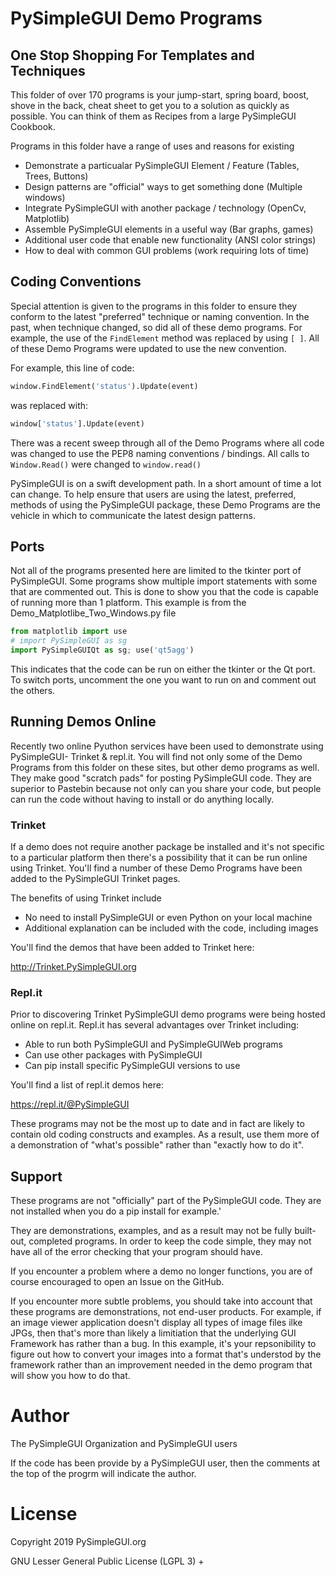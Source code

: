 # PySimpleGUI Demo Programs

## One Stop Shopping For Templates and Techniques 

This folder of over 170 programs is your jump-start, spring board, boost, shove in the back, cheat sheet to get you to a solution as quickly as possible.  You can think of them as Recipes from a large PySimpleGUI Cookbook.

Programs in this folder have a range of uses and reasons for existing

* Demonstrate a particualar PySimpleGUI Element / Feature (Tables, Trees, Buttons)
* Design patterns are "official" ways to get something done (Multiple windows)
* Integrate PySimpleGUI with another package / technology (OpenCv, Matplotlib)
* Assemble PySimpleGUI elements in a useful way (Bar graphs, games)
* Additional user code that enable new functionality (ANSI color strings)
* How to deal with common GUI problems (work requiring lots of time)


## Coding Conventions

Special attention is given to the programs in this folder to ensure they conform to the latest "preferred" technique or naming convention.  In the past, when technique changed, so did all of these demo programs.  For example, the use of the `FindElement` method was replaced by using `[ ]`.  All of these Demo Programs were updated to use the new convention.  

For example, this line of code:

```python
window.FindElement('status').Update(event)
```

was replaced with:

```python
window['status'].Update(event)
```

There was a recent sweep through all of the Demo Programs where all code was changed to use the PEP8 naming conventions / bindings.  All calls to `Window.Read()` were changed to `window.read()`

PySimpleGUI is on a swift development path.  In a short amount of time a lot can change.  To help ensure that users are using the latest, preferred, methods of using the PySimpleGUI package, these Demo Programs are the vehicle in which to communicate the latest design patterns.



## Ports

Not all of the programs presented here are limited to the tkinter port of PySimpleGUI.  Some programs show multiple import statements with some that are commented out.  This is done to show you that the code is capable of running more than 1 platform.  This example is from the Demo_Matplotlibe_Two_Windows.py file

```python
from matplotlib import use
# import PySimpleGUI as sg
import PySimpleGUIQt as sg; use('qt5agg')
```

This indicates that the code can be run on either the tkinter or the Qt port.  To switch ports, uncomment the one you want to run on and comment out the others.


## Running Demos Online

Recently two online Pyuthon services have been used to demonstrate using PySimpleGUI- Trinket & repl.it.  You will find not only some of the Demo Programs from this folder on these sites, but other demo programs as well.  They make good "scratch pads" for posting PySimpleGUI code.  They are superior to Pastebin because not only can you share your code, but people can run the code without having to install or do anything locally.


### Trinket

If a demo does not require another package be installed and it's not specific to a particular platform then there's a possibility that it can be run online using Trinket.  You'll find a number of these Demo Programs have been added to the PySimpleGUI Trinket pages.  

The benefits of using Trinket include

* No need to install PySimpleGUI or even Python on your local machine
* Additional explanation can be included with the code, including images

You'll find the demos that have been added to Trinket here:

http://Trinket.PySimpleGUI.org



### Repl.it

Prior to discovering Trinket PySimpleGUI demo programs were being hosted online on repl.it.  Repl.it has several advantages over Trinket including:

* Able to run both PySimpleGUI and PySimpleGUIWeb programs
* Can use other packages with PySimpleGUI
* Can pip install specific PySimpleGUI versions to use

You'll find a list of repl.it demos here:

https://repl.it/@PySimpleGUI

These programs may not be the most up to date and in fact are likely to contain old coding constructs and examples.  As a result, use them more of a demonstration of "what's possible" rather than "exactly how to do it".


## Support

These programs are not "officially" part of the PySimpleGUI code.  They are not installed when you do a pip install for example.'

They are demonstrations, examples, and as a result may not be fully built-out, completed programs.  In order to keep the code simple, they may not have all of the error checking that your program should have.

If you encounter a problem where a demo no longer functions, you are of course encouraged to open an Issue on the GitHub.  

If you encounter more subtle problems, you should take into account that these programs are demonstrations, not end-user products.  For example, if an image viewer application doesn't display all types of image files ilke JPGs, then that's more than likely a limitiation that the underlying GUI Framework has rather than a bug.  In this example, it's your repsonibility to figure out how to convert your images into a format that's understod by the framework rather than an improvement needed in the demo program that will show you how to do that.


# Author 

The PySimpleGUI Organization and PySimpleGUI users

If the code has been provide by a PySimpleGUI user, then the comments at the top of the progrm will indicate the author.


   
# License        

Copyright 2019 PySimpleGUI.org

GNU Lesser General Public License (LGPL 3) +        

